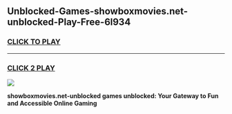 
## Unblocked-Games-showboxmovies.net-unblocked-Play-Free-6l934
<h3>
<a href="https://premium76.site?title=showboxmovies.net-unblocked&ref=12A">CLICK TO PLAY</a></h3>
<hr>

<h3>
<a href="https://premium76.site?title=showboxmovies.net-unblocked&ref=12A">CLICK 2 PLAY</a>
  
</h3>

<a href="https://premium76.site?title=showboxmovies.net-unblocked&ref=12A"><img src="https://clearcache.store/games.png"></a>


**showboxmovies.net-unblocked games unblocked: Your Gateway to Fun and Accessible Online Gaming**
